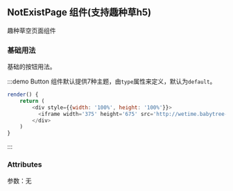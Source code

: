 ## NotExistPage 组件(支持趣种草h5)
趣种草空页面组件

### 基础用法

基础的按钮用法。

:::demo Button 组件默认提供7种主题，由`type`属性来定义，默认为`default`。

```js
render() {
    return (
        <div style={{width: '100%', height: '100%'}}>
          <iframe width='375' height='675' src='http://wetime.babytree-test.com/h5/app/wetime-mobile-demo/notexist_page.html' ></iframe>
        </div>
    )
}
```
:::


### Attributes
参数：无
